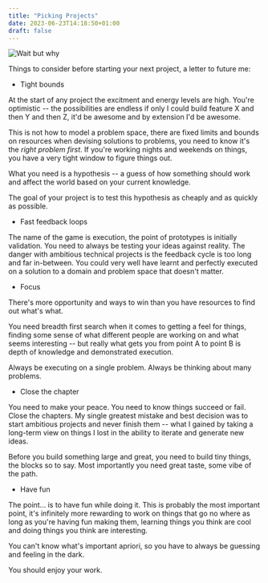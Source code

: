 ```yaml
---
title: "Picking Projects"
date: 2023-06-23T14:18:50+01:00
draft: false
---
```


![Wait but why](https://149909199.v2.pressablecdn.com/wp-content/uploads/2018/04/venn-with-big-loop-small.png)

Things to consider before starting your next project, a letter to future me:

- Tight bounds

At the start of any project the excitment and energy levels are high. You're optimistic -- the possibilities are
endless if only I could build feature X and then Y and then Z, it'd be awesome and by extension I'd be awesome.

This is not how to model a problem space, there are fixed limits and bounds on resources when devising solutions to problems,
you need to know it's the _right problem first_. If you're working nights and weekends on things, you have a very tight window
to figure things out.

What you need is a hypothesis -- a guess of how something should work and affect the world based on your current knowledge.

The goal of your project is to test this hypothesis as cheaply and as quickly as possible.

- Fast feedback loops

The name of the game is execution, the point of prototypes is initially validation. You need to always be testing your ideas against
reality. The danger with ambitious technical projects is the feedback cycle is too long and far in-between. You could very well have learnt and
perfectly executed on a solution to a domain and problem space that doesn't matter.

- Focus

There's more opportunity and ways to win than you have resources to find out what's what.

You need breadth first search when it comes to getting a feel for things, finding some sense of what different people are working on and what seems
interesting -- but really what gets you from point A to point B is depth of knowledge and demonstrated execution.

Always be executing on a single problem. Always be thinking about many problems.

- Close the chapter

You need to make your peace. You need to know things succeed or fail. Close the chapters. My single greatest mistake and best decision was to start ambitious projects and
never finish them -- what I gained by taking a long-term view on things I lost in the ability to iterate and generate new ideas.

Before you build something large and great, you need to build tiny things, the blocks so to say. Most importantly you need great taste, some vibe of the path.

- Have fun

The point... is to have fun while doing it. This is probably the most important point, it's infinitely more rewarding to work on things that go no where as
long as you're having fun making them, learning things you think are cool and doing things you think are interesting.

You can't know what's important apriori, so you have to always be guessing and feeling in the dark.

You should enjoy your work.
